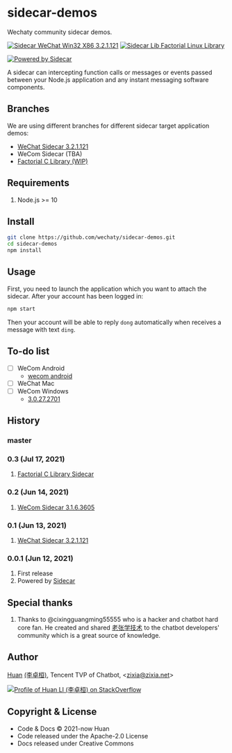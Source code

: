 # sidecar-demos

Wechaty community sidecar demos.

[![Sidecar WeChat Win32 X86 3.2.1.121](https://img.shields.io/badge/Sidecar-WeChat%203.2.1.121-brightgreen)](https://github.com/wechaty/sidecar-demos/tree/wechat-win32-x86-3.2.1.121)
[![Sidecar Lib Factorial Linux Library](https://img.shields.io/badge/Sidecar-Library%20.so-brightgreen)](https://github.com/wechaty/sidecar-demos/tree/factorial-linux-x64-library)

[![Powered by Sidecar](https://img.shields.io/badge/Powered%20By-Sidecar-red.svg)](https://github.com/huan/sidecar)

A sidecar can intercepting function calls or messages or events passed between your Node.js application and any instant messaging software components.

## Branches

We are using different branches for different sidecar target application demos:

- [WeChat Sidecar 3.2.1.121](https://github.com/wechaty/sidecar-demos/tree/wechat-win32-x86-3.2.1.121)
- WeCom Sidecar (TBA)
- [Factorial C Library (WIP)](https://github.com/wechaty/sidecar-demos/tree/factorial-linux-x64-library)

## Requirements

1. Node.js >= 10

## Install

```sh
git clone https://github.com/wechaty/sidecar-demos.git
cd sidecar-demos
npm install
```

## Usage

First, you need to launch the application which you want to attach the sidecar. After your account has been logged in:

```sh
npm start
```

Then your account will be able to reply `dong` automatically when receives a message with text `ding`.

## To-do list

- [ ] WeCom Android
  - [wecom android](https://github.com/edxposedd/wework)
- [ ] WeChat Mac
- [ ] WeCom Windows
  - [3.0.27.2701](https://github.com/smallevilbeast/wxwork_pc_api)

## History

### master

### 0.3 (Jul 17, 2021)

1. [Factorial C Library Sidecar](https://github.com/wechaty/sidecar-demos/tree/factorial-linux-x64-library)

### 0.2 (Jun 14, 2021)

1. [WeCom Sidecar 3.1.6.3605](https://github.com/wechaty/sidecar-demos/tree/wechat-win32-x86-3.1.6.3605)

### 0.1 (Jun 13, 2021)

1. [WeChat Sidecar 3.2.1.121](https://github.com/wechaty/sidecar-demos/tree/wechat-win32-x86-3.2.1.121)

### 0.0.1 (Jun 12, 2021)

1. First release
1. Powered by [Sidecar](https://github.com/huan/sidecar)

## Special thanks

1. Thanks to @cixingguangming55555 who is a hacker and chatbot hard core fan. He created and shared [老张学技术](https://github.com/cixingguangming55555/wechat-bot) to the chatbot developers' community which is a great source of knowledge.

## Author

[Huan](https://github.com/huan) [(李卓桓)](http://linkedin.com/in/zixia), Tencent TVP of Chatbot, \<zixia@zixia.net\>

[![Profile of Huan LI (李卓桓) on StackOverflow](https://stackoverflow.com/users/flair/1123955.png)](https://stackoverflow.com/users/1123955/huan)

## Copyright & License

- Code & Docs © 2021-now Huan
- Code released under the Apache-2.0 License
- Docs released under Creative Commons
